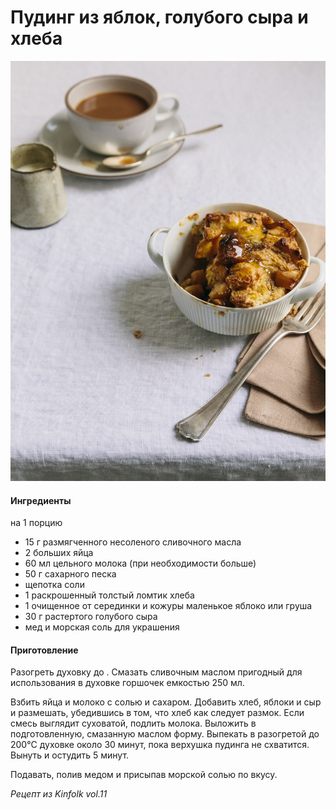 ﻿---
image: ../pics/pudding.jpg
---
# Пудинг из яблок, голубого сыра и хлеба

![Пудинг из яблок, голубого сыра и хлеба](../pics/pudding.jpg)

#### Ингредиенты

на 1 порцию

* 15 г размягченного несоленого сливочного масла
* 2 больших яйца
* 60 мл цельного молока (при необходимости больше)
* 50 г сахарного песка
* щепотка соли
* 1 раскрошенный толстый ломтик хлеба
* 1 очищенное от серединки и кожуры маленькое яблоко или груша
* 30 г растертого голубого сыра
* мед и морская соль для украшения

#### Приготовление

Разогреть духовку до . Смазать сливочным маслом пригодный для использования в духовке горшочек емкостью 250 мл.

Взбить яйца и молоко с солью и сахаром. Добавить хлеб, яблоки и сыр и размешать, убедившись в том, что хлеб как следует размок. Если смесь выглядит суховатой, подлить молока. Выложить в подготовленную, смазанную маслом форму. Выпекать в разогретой до 200°C духовке около 30 минут, пока верхушка пудинга не схватится. Вынуть и остудить 5 минут.

Подавать, полив медом и присыпав морской солью по вкусу.

*Рецепт из Kinfolk vol.11*
